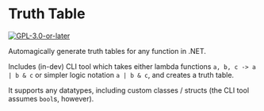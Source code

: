 # Truth Table
[![`GPL-3.0-or-later`](https://img.shields.io/badge/license-GPL--3.0--or--later-blue)](https://github.com/yellowsink/Lazer2Stable/blob/master/LICENSE.md)

Automagically generate truth tables for any function in .NET.

Includes (in-dev) CLI tool which takes either lambda functions `a, b, c -> a | b & c` or simpler logic notation `a | b & c`, and creates a truth table.

It supports any datatypes, including custom classes / structs (the CLI tool assumes `bool`s, however).
